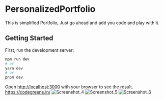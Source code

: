 # PersonalizedPortfolio
This is simplified Portfolio, Just go ahead and add you code and play with it. 

## Getting Started

First, run the development server:

```bash
npm run dev
# or
yarn dev
# or
pnpm dev
```

Open [http://localhost:3000](http://localhost:3000) with your browser to see the result.
https://codegreens.in/
![Screenshot_4](https://github.com/kushMayank/PersonalizedPortfolio/assets/33890456/73ccc769-b462-4f47-89eb-43410d92f73f)
![Screenshot_5](https://github.com/kushMayank/PersonalizedPortfolio/assets/33890456/a8d2672b-be25-4d24-a1d9-9ce96feed29b)
![Screenshot_6](https://github.com/kushMayank/PersonalizedPortfolio/assets/33890456/1dd68c81-c3c4-4a0e-9c8f-a3b17e17f4b2)
